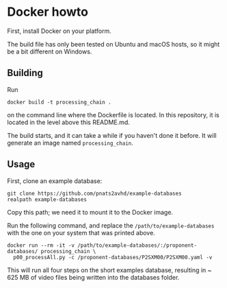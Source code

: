 # Docker howto

First, install Docker on your platform.

The build file has only been tested on Ubuntu and macOS hosts, so it might be a bit different on Windows.

## Building

Run  

```
docker build -t processing_chain .
```

on the command line where the Dockerfile is located. In this repository, it is located in the level above this README.md.

The build starts, and it can take a while if you haven't done it before. It will generate an image named `processing_chain`.

## Usage

First, clone an example database:

```
git clone https://github.com/pnats2avhd/example-databases
realpath example-databases
```

Copy this path; we need it to mount it to the Docker image.

Run the following command, and replace the `/path/to/example-databases` with the one on your system that was printed above.

```
docker run --rm -it -v /path/to/example-databases/:/proponent-databases/ processing_chain \
  p00_processAll.py -c /proponent-databases/P2SXM00/P2SXM00.yaml -v
```

This will run all four steps on the short examples database, resulting in ~ 625 MB of video files being written into the databases folder.
